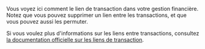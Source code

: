 Vous voyez ici comment le lien de transaction dans votre gestion financière. Notez que vous pouvez supprimer un lien entre les transactions, et que vous pouvez aussi les permuter.

Si vous voulez plus d'informations sur les liens entre transactions, consultez [la documentation officielle sur les liens de transaction](https://firefly-iii.readthedocs.io/en/latest/advanced/links.html).